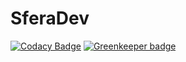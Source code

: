 # SferaDev

[![Codacy Badge](https://api.codacy.com/project/badge/Grade/93550ff1b57f43ba939ec5612c45f7e2)](https://app.codacy.com/app/SferaDev/Website?utm_source=github.com&utm_medium=referral&utm_content=SferaDev/Website&utm_campaign=Badge_Grade_Dashboard) [![Greenkeeper badge](https://badges.greenkeeper.io/SferaDev/sferadev.github.io.svg)](https://greenkeeper.io/)